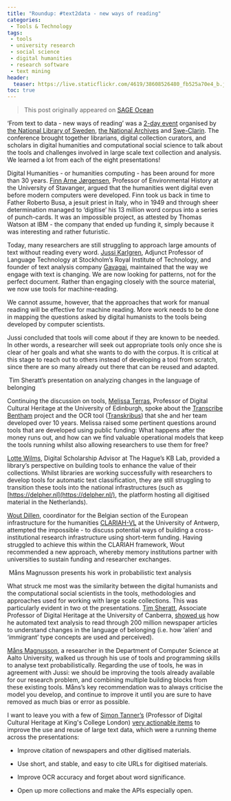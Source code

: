 ```yaml
---
title: "Roundup: #text2data - new ways of reading"
categories:
 - Tools & Technology
tags:
 - tools
 - university research
 - social science
 - digital humanities
 - research software
 - text mining
header:
  teaser: https://live.staticflickr.com/4619/38608526480_fb525a70e4_b.jpg
toc: true
--- 
```


> This post originally appeared on [SAGE Ocean](https://ocean.sagepub.com/blog/from-text-to-data-conference-roundup)

‘From text to data - new ways of reading’ was a [2-day event](http://www.kb.se/bibliotek/utbildningar/2019/from-text-to-data/) organised by [the National Library of Sweden](http://www.kb.se/), [the National Archives](http://www.ra.se/) and [Swe-Clarin](http://www.sweclarin.se/eng). The conference brought together librarians, digital collection curators, and scholars in digital humanities and computational social science to talk about the tools and challenges involved in large scale text collection and analysis. We learned a lot from each of the eight presentations!

Digital Humanities - or humanities computing - has been around for more than 30 years. [Finn Arne Jørgensen](http://www.finnarne.net/), Professor of Environmental History at the University of Stavanger, argued that the humanities went digital even before modern computers were developed. Finn took us back in time to Father Roberto Busa, a jesuit priest in Italy, who in 1949 and through sheer determination managed to ‘digitise’ his 13 million word corpus into a series of punch-cards. It was an impossible project, as attested by Thomas Watson at IBM - the company that ended up funding it, simply because it was interesting and rather futuristic.

Today, many researchers are still struggling to approach large amounts of text without reading every word. [Jussi Karlgren](https://www.kth.se/profile/jussi?l=en), Adjunct Professor of Language Technology at Stockholm’s Royal Institute of Technology, and founder of text analysis company [Gavagai](https://www.gavagai.se/), maintained that the way we engage with text is changing. We are now looking for patterns, not for the perfect document. Rather than engaging closely with the source material, we now use tools for machine-reading.

We cannot assume, however, that the approaches that work for manual reading will be effective for machine reading. More work needs to be done in mapping the questions asked by digital humanists to the tools being developed by computer scientists.

Jussi concluded that tools will come about if they are known to be needed. In other words, a researcher will seek out appropriate tools only once she is clear of her goals and what she wants to do with the corpus. It is critical at this stage to reach out to others instead of developing a tool from scratch, since there are so many already out there that can be reused and adapted.

<image>
Tim Sheratt’s presentation on analyzing changes in the language of belonging

Continuing the discussion on tools, [Melissa Terras](https://www.ed.ac.uk/profile/professor-melissa-terras), Professor of Digital Cultural Heritage at the University of Edinburgh, spoke about the [Transcribe Bentham](http://blogs.ucl.ac.uk/transcribe-bentham/) project and the OCR tool ([Transkribus](https://transkribus.eu/Transkribus/)) that she and her team developed over 10 years. Melissa raised some pertinent questions around tools that are developed using public funding: What happens after the money runs out, and how can we find valuable operational models that keep the tools running whilst also allowing researchers to use them for free?

[Lotte Wilms](http://lab.kb.nl/person/lotte-wilms), Digital Scholarship Advisor at The Hague’s KB Lab, provided a library’s perspective on building tools to enhance the value of their collections. Whilst libraries are working successfully with researchers to develop tools for automatic text classification, they are still struggling to transition these tools into the national infrastructures (such as [https://delpher.nl](https://delpher.nl/), the platform hosting all digitised material in the Netherlands).

[Wout Dillen](https://www.uantwerpen.be/en/staff/wout-dillen/), coordinator for the Belgian section of the European infrastructure for the humanities [CLARIAH-VL](https://www.clariah.nl/en/) at the University of Antwerp, attempted the impossible - to discuss potential ways of building a cross-institutional research infrastructure using short-term funding. Having struggled to achieve this within the CLARIAH framework, Wout recommended a new approach, whereby memory institutions partner with universities to sustain funding and researcher exchanges.

<image>
Måns Magnusson presents his work in probabilistic text analysis

What struck me most was the similarity between the digital humanists and the computational social scientists in the tools, methodologies and approaches used for working with large scale collections. This was particularly evident in two ot the presentations. [Tim Sheratt](https://timsherratt.org/), Associate Professor of Digital Heritage at the University of Canberra, [showed us](https://slides.com/wragge/who-belongs) how he automated text analysis to read through 200 million newspaper articles to understand changes in the language of belonging (i.e. how ‘alien’ and ‘immigrant’ type concepts are used and perceived).

[Måns Magnusson](https://research.aalto.fi/portal/mans.magnusson.html), a researcher in the Department of Computer Science at Aalto University, walked us through his use of tools and programming skills to analyse text probabilistically. Regarding the use of tools, he was in agreement with Jussi: we should be improving the tools already available for our research problem, and combining multiple building blocks from these existing tools. Måns’s key recommendation was to always criticise the model you develop, and continue to improve it until you are sure to have removed as much bias or error as possible.

I want to leave you with a few of [Simon Tanner’s](https://www.kdl.kcl.ac.uk/who-we-are/who-we-are/) (Professor of Digital Cultural Heritage at King's College London) [very actionable items](http://slideshare.net/kdcs) to improve the use and reuse of large text data, which were a running theme across the presentations:

*   Improve citation of newspapers and other digitised materials.
    
*   Use short, and stable, and easy to cite URLs for digitised materials.
    
*   Improve OCR accuracy and forget about word significance.
    
*   Open up more collections and make the APIs especially open.
    